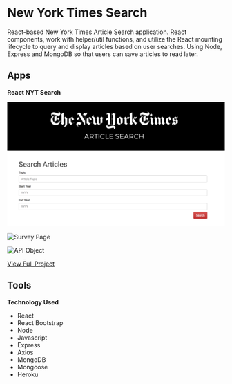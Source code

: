 # New York Times Search

React-based New York Times Article Search application. React components, work with helper/util functions, and utilize the React mounting lifecycle to query and display articles based on user searches. Using Node, Express and MongoDB so that users can save articles to read later.

## Apps ##

**React NYT Search**

![Home Screen](client/public/title.png)

![Survey Page](public/search.png)

![API Object](public/articles.png)

[View Full Project](https://limitless-stream-82216.herokuapp.com)


## Tools ##

**Technology Used**
* React
* React Bootstrap
* Node
* Javascript
* Express
* Axios
* MongoDB
* Mongoose
* Heroku
